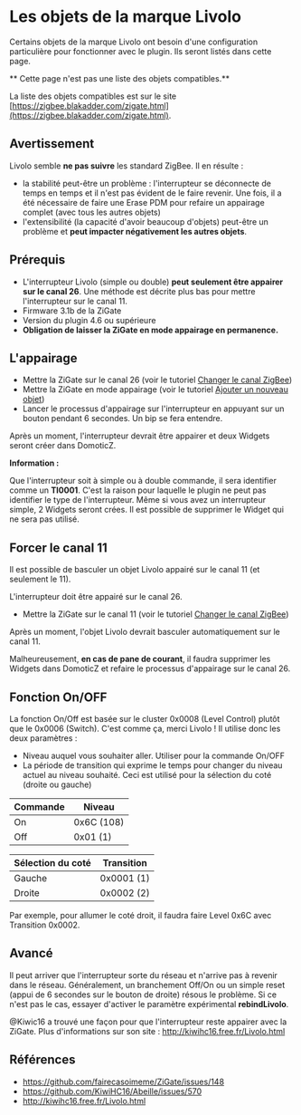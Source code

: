 # Les objets de la marque Livolo

Certains objets de la marque Livolo ont besoin d'une configuration particulière pour fonctionner avec le plugin. Ils seront listés dans cette page.

** Cette page n'est pas une liste des objets compatibles.**

La liste des objets compatibles est sur le site [https://zigbee.blakadder.com/zigate.html](https://zigbee.blakadder.com/zigate.html).


## Avertissement

Livolo semble __ne pas suivre__ les standard ZigBee. Il en résulte :
* la stabilité peut-être un problème : l'interrupteur se déconnecte de temps en temps et il n'est pas évident de le faire revenir. Une fois, il a été nécessaire de faire une Erase PDM pour refaire un appairage complet (avec tous les autres objets)
* l'extensibilité (la capacité d'avoir beaucoup d'objets) peut-être un problème et __peut impacter négativement les autres objets__.  


## Prérequis

* L'interrupteur Livolo (simple ou double) __peut seulement être appairer sur le canal 26__. Une méthode est décrite plus bas pour mettre l'interrupteur sur le canal 11.
* Firmware 3.1b de la ZiGate
* Version du plugin 4.6 ou supérieure
* __Obligation de laisser la ZiGate en mode appairage en permanence.__


## L'appairage

* Mettre la ZiGate sur le canal 26 (voir le tutoriel [Changer le canal ZigBee](Tuto_Changer-le-canal-ZigBee.md))
* Mettre la ZiGate en mode appairage (voir le tutoriel [Ajouter un nouveau objet](Tuto_Appairage-objet.md))
* Lancer le processus d'appairage sur l'interrupteur en appuyant sur un bouton pendant 6 secondes. Un bip se fera entendre.

Après un moment, l'interrupteur devrait être appairer et deux Widgets seront créer dans DomoticZ.

**Information :**

Que l'interrupteur soit à simple ou à double commande, il sera identifier comme un __TI0001__. C'est la raison pour laquelle le plugin ne peut pas identifier le type de l'interrupteur. Même si vous avez un interrupteur simple, 2 Widgets seront crées. Il est possible de supprimer le Widget qui ne sera pas utilisé.

## Forcer le canal 11

Il est possible de basculer un objet Livolo appairé sur le canal 11 (et seulement le 11).

L'interrupteur doit être appairé sur le canal 26.

* Mettre la ZiGate sur le canal 11 (voir le tutoriel [Changer le canal ZigBee](Tuto_Changer-le-canal-ZigBee.md))

Après un moment, l'objet Livolo devrait basculer automatiquement sur le canal 11.

Malheureusement, __en cas de pane de courant__, il faudra supprimer les Widgets dans DomoticZ et refaire le processus d'appairage sur le canal 26.


## Fonction On/OFF

La fonction On/Off est basée sur le cluster 0x0008 (Level Control) plutôt que le 0x0006 (Switch). C'est comme ça, merci Livolo !
Il utilise donc les deux paramètres :
* Niveau auquel vous souhaiter aller. Utiliser pour la commande On/OFF
* La période de transition qui exprime le temps pour changer du niveau actuel au niveau souhaité. Ceci est utilisé pour la sélection du coté (droite ou gauche)

| Commande | Niveau |
| ------- | ----- |
| On      | 0x6C (108) |
| Off     | 0x01 (1) |

| Sélection du coté | Transition |
| -------------- | ---------- |
| Gauche         | 0x0001 (1) |
| Droite         | 0x0002 (2) |

Par exemple, pour allumer le coté droit, il faudra faire Level 0x6C avec Transition 0x0002.


## Avancé

Il peut arriver que l'interrupteur sorte du réseau et n'arrive pas à revenir dans le réseau. Généralement, un branchement Off/On ou un simple reset (appui de 6 secondes sur le bouton de droite) résous le problème. Si ce n'est pas le cas, essayer d'activer le paramètre expérimental __rebindLivolo__.

@Kiwic16 a trouvé une façon pour que l'interrupteur reste appairer avec la ZiGate. Plus d'informations sur son site : http://kiwihc16.free.fr/Livolo.html


## Références

* https://github.com/fairecasoimeme/ZiGate/issues/148
* https://github.com/KiwiHC16/Abeille/issues/570
* http://kiwihc16.free.fr/Livolo.html
